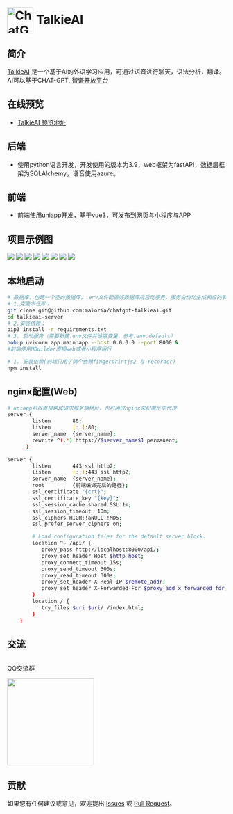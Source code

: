 # <img src="https://qiniu.prejade.com/1597936949107363840/talkie/icon.png" width="60px" align="center" alt="ChatGPT-TalkieAI icon"> TalkieAI

## 简介
[TalkieAI](https://github.com/maioria/chatgpt-talkieai) 是一个基于AI的外语学习应用，可通过语音进行聊天，语法分析，翻译。
AI可以基于CHAT-GPT, [智谱开放平台](https://open.bigmodel.cn/)
## 在线预览

- [TalkieAI 预览地址](https://talkie.prejade.com/)


## 后端
- 使用python语言开发，开发使用的版本为3.9，web框架为fastAPI，数据层框架为SQLAlchemy，语音使用azure。
## 前端
- 前端使用uniapp开发，基于vue3，可发布到网页与小程序与APP

## 项目示例图
![](https://qiniu.prejade.com/1597936949107363840/talkie/example_1.0/1694157163931.jpg)
![](https://qiniu.prejade.com/1597936949107363840/talkie/example_1.0/1694157303262.jpg)
![](https://qiniu.prejade.com/1597936949107363840/talkie/example_1.0/1694157403018.jpg)
![](https://qiniu.prejade.com/1597936949107363840/talkie/example_1.0/1694157941483.jpg)
![](https://qiniu.prejade.com/1597936949107363840/talkie/example_1.0/1694158152152.jpg)
![](https://qiniu.prejade.com/1597936949107363840/talkie/example_1.0/1694158389243.jpg)
![](https://qiniu.prejade.com/1597936949107363840/talkie/example_1.0/1694158406909.jpg)
![](https://qiniu.prejade.com/1597936949107363840/talkie/example_1.0/1694158468766.jpg)
## 本地启动
```bash
# 数据库，创建一个空的数据库，.env文件配置好数据库后启动服务，服务会自动生成相应的表
# 1.克隆本仓库；
git clone git@github.com:maioria/chatgpt-talkieai.git
cd talkieai-server
# 2.安装依赖；
pip3 install -r requirements.txt
# 3. 启动服务（需要新建.env文件并设置变量，参考.env.default）
nohup uvicorn app.main:app --host 0.0.0.0 --port 8000 &
#前端使用HBuilder直接web或者小程序运行

# 1. 安装依赖(前端只用了俩个依赖fingerprintjs2 与 recorder)
npm install
```

## nginx配置(Web)
```bash
# uniapp可以直接跨域请求服务端地址，也可通过nginx来配置反向代理
server {
        listen       80;
        listen       [::]:80;
        server_name  {server_name};
        rewrite ^(.*) https://$server_name$1 permanent;
      }

server {
        listen       443 ssl http2;
        listen       [::]:443 ssl http2;
        server_name  {server_name};
        root         {前端编译完后的路径};
        ssl_certificate "{crt}";
        ssl_certificate_key "{key}";
        ssl_session_cache shared:SSL:1m;
        ssl_session_timeout  10m;
        ssl_ciphers HIGH:!aNULL:!MD5;
        ssl_prefer_server_ciphers on;

        # Load configuration files for the default server block.
        location ^~ /api/ {
           proxy_pass http://localhost:8000/api/;
           proxy_set_header Host $http_host;
           proxy_connect_timeout 15s;
           proxy_send_timeout 300s;
           proxy_read_timeout 300s;
           proxy_set_header X-Real-IP $remote_addr;
           proxy_set_header X-Forwarded-For $proxy_add_x_forwarded_for;
        }
        location / {
           try_files $uri $uri/ /index.html;
        }
    }
```
## 交流
  <div style="display:flex;">
  	<div style="padding-right:24px;">
  		<p>QQ交流群</p>
      <img src="https://qiniu.prejade.com/1597936949107363840/talkie/WechatIMG158.jpg" style="width:200px" />
  	</div>
  </div>

## 贡献
如果您有任何建议或意见，欢迎提出 [Issues](https://github.com/maioria/chatgpt-talkieai/issues) 或 [ Pull Request](https://github.com/maioria/chatgpt-talkieai/pulls)。
